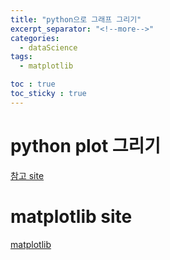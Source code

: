 ```yaml
---
title: "python으로 그래프 그리기"
excerpt_separator: "<!--more-->"
categories:
  - dataScience
tags:
  - matplotlib

toc : true
toc_sticky : true
---
```


# python plot 그리기
[참고 site](https://www.datacamp.com/cheat-sheet/matplotlib-cheat-sheet-plotting-in-python)


# matplotlib site
[matplotlib](https://matplotlib.org/)
